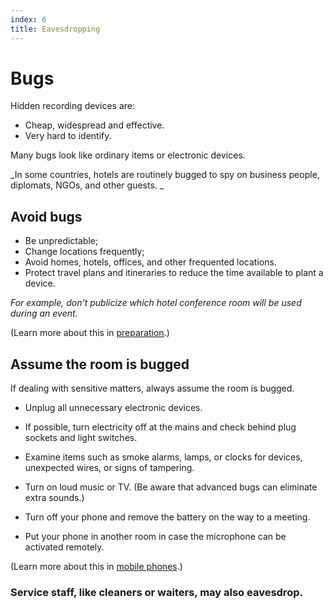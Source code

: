 ```yaml
---
index: 6
title: Eavesdropping
---
```

# Bugs

Hidden recording devices are:

*	Cheap, widespread and effective. 
*	Very hard to identify.
 
Many bugs look like ordinary items or electronic devices. 

_In some countries, hotels are routinely bugged to spy on business people, diplomats, NGOs, and other guests.
_

## Avoid bugs

*	Be unpredictable; 
*	Change locations frequently; 
*	Avoid homes, hotels, offices, and other frequented locations.  
*	Protect travel plans and itineraries to reduce the time available to plant a device.

_For example, don't publicize which hotel conference room will be used during an event._  
 
(Learn more about this in [preparation](umbrella://lesson/preparation).)

## Assume the room is bugged

If dealing with sensitive matters, always assume the room is bugged. 

*	Unplug all unnecessary electronic devices. 

*	If possible, turn electricity off at the mains and check behind plug sockets and light switches. 

*	Examine items such as smoke alarms, lamps, or clocks for devices, unexpected wires, or signs of tampering. 

*	Turn on loud music or TV. (Be aware that advanced bugs can eliminate extra sounds.)

*	Turn off your phone and remove the battery on the way to a meeting.

*	Put your phone in another room in case the microphone can be activated remotely.

(Learn more about this in [mobile phones](umbrella://lesson/mobile-phones).) 

### Service staff, like cleaners or waiters, may also eavesdrop.